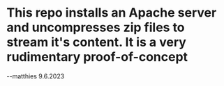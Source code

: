 # This repo installs an Apache server and uncompresses zip files to stream it's content. It is a very rudimentary proof-of-concept
--matthies 9.6.2023